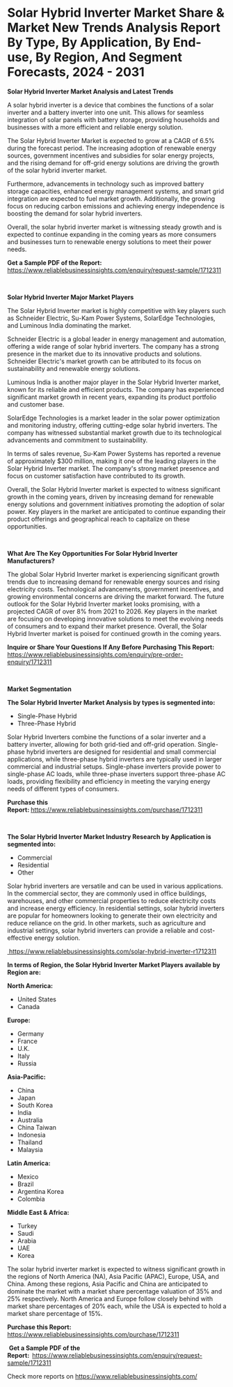 <p><h1>Solar Hybrid Inverter Market Share & Market New Trends Analysis Report By Type, By Application, By End-use, By Region, And Segment Forecasts, 2024 - 2031</h1></p><p><strong>Solar Hybrid Inverter Market Analysis and Latest Trends</strong></p>
<p><p>A solar hybrid inverter is a device that combines the functions of a solar inverter and a battery inverter into one unit. This allows for seamless integration of solar panels with battery storage, providing households and businesses with a more efficient and reliable energy solution.</p><p>The Solar Hybrid Inverter Market is expected to grow at a CAGR of 6.5% during the forecast period. The increasing adoption of renewable energy sources, government incentives and subsidies for solar energy projects, and the rising demand for off-grid energy solutions are driving the growth of the solar hybrid inverter market. </p><p>Furthermore, advancements in technology such as improved battery storage capacities, enhanced energy management systems, and smart grid integration are expected to fuel market growth. Additionally, the growing focus on reducing carbon emissions and achieving energy independence is boosting the demand for solar hybrid inverters.</p><p>Overall, the solar hybrid inverter market is witnessing steady growth and is expected to continue expanding in the coming years as more consumers and businesses turn to renewable energy solutions to meet their power needs.</p></p>
<p><strong>Get a Sample PDF of the Report:&nbsp;</strong> <a href="https://www.reliablebusinessinsights.com/enquiry/request-sample/1712311">https://www.reliablebusinessinsights.com/enquiry/request-sample/1712311</a></p>
<p>&nbsp;</p>
<p><strong>Solar Hybrid Inverter Major Market Players</strong></p>
<p><p>The Solar Hybrid Inverter market is highly competitive with key players such as Schneider Electric, Su-Kam Power Systems, SolarEdge Technologies, and Luminous India dominating the market. </p><p>Schneider Electric is a global leader in energy management and automation, offering a wide range of solar hybrid inverters. The company has a strong presence in the market due to its innovative products and solutions. Schneider Electric's market growth can be attributed to its focus on sustainability and renewable energy solutions.</p><p>Luminous India is another major player in the Solar Hybrid Inverter market, known for its reliable and efficient products. The company has experienced significant market growth in recent years, expanding its product portfolio and customer base.</p><p>SolarEdge Technologies is a market leader in the solar power optimization and monitoring industry, offering cutting-edge solar hybrid inverters. The company has witnessed substantial market growth due to its technological advancements and commitment to sustainability.</p><p>In terms of sales revenue, Su-Kam Power Systems has reported a revenue of approximately $300 million, making it one of the leading players in the Solar Hybrid Inverter market. The company's strong market presence and focus on customer satisfaction have contributed to its growth.</p><p>Overall, the Solar Hybrid Inverter market is expected to witness significant growth in the coming years, driven by increasing demand for renewable energy solutions and government initiatives promoting the adoption of solar power. Key players in the market are anticipated to continue expanding their product offerings and geographical reach to capitalize on these opportunities.</p></p>
<p>&nbsp;</p>
<p><strong>What Are The Key Opportunities For Solar Hybrid Inverter Manufacturers?</strong></p>
<p><p>The global Solar Hybrid Inverter market is experiencing significant growth trends due to increasing demand for renewable energy sources and rising electricity costs. Technological advancements, government incentives, and growing environmental concerns are driving the market forward. The future outlook for the Solar Hybrid Inverter market looks promising, with a projected CAGR of over 8% from 2021 to 2026. Key players in the market are focusing on developing innovative solutions to meet the evolving needs of consumers and to expand their market presence. Overall, the Solar Hybrid Inverter market is poised for continued growth in the coming years.</p></p>
<p><strong>Inquire or Share Your Questions If Any Before Purchasing This Report:</strong> <a href="https://www.reliablebusinessinsights.com/enquiry/pre-order-enquiry/1712311">https://www.reliablebusinessinsights.com/enquiry/pre-order-enquiry/1712311</a></p>
<p>&nbsp;</p>
<p><strong>Market Segmentation</strong></p>
<p><strong>The Solar Hybrid Inverter Market Analysis by types is segmented into:</strong></p>
<p><ul><li>Single-Phase Hybrid</li><li>Three-Phase Hybrid</li></ul></p>
<p><p>Solar Hybrid Inverters combine the functions of a solar inverter and a battery inverter, allowing for both grid-tied and off-grid operation. Single-phase hybrid inverters are designed for residential and small commercial applications, while three-phase hybrid inverters are typically used in larger commercial and industrial setups. Single-phase inverters provide power to single-phase AC loads, while three-phase inverters support three-phase AC loads, providing flexibility and efficiency in meeting the varying energy needs of different types of consumers.</p></p>
<p><strong>Purchase this Report:&nbsp;</strong><a href="https://www.reliablebusinessinsights.com/purchase/1712311">https://www.reliablebusinessinsights.com/purchase/1712311</a></p>
<p>&nbsp;</p>
<p><strong>The Solar Hybrid Inverter Market Industry Research by Application is segmented into:</strong></p>
<p><ul><li>Commercial</li><li>Residential</li><li>Other</li></ul></p>
<p><p>Solar hybrid inverters are versatile and can be used in various applications. In the commercial sector, they are commonly used in office buildings, warehouses, and other commercial properties to reduce electricity costs and increase energy efficiency. In residential settings, solar hybrid inverters are popular for homeowners looking to generate their own electricity and reduce reliance on the grid. In other markets, such as agriculture and industrial settings, solar hybrid inverters can provide a reliable and cost-effective energy solution.</p></p>
<p><a href="https://www.reliablebusinessinsights.com/solar-hybrid-inverter-r1712311">&nbsp;https://www.reliablebusinessinsights.com/solar-hybrid-inverter-r1712311</a></p>
<p><strong>In terms of Region, the Solar Hybrid Inverter Market Players available by Region are:</strong></p>
<p>
    <p> <strong> North America: </strong>
        <ul>
            <li>United States</li>
            <li>Canada</li>
        </ul>
        </p> 
    <p> <strong> Europe: </strong>
        <ul>
            <li>Germany</li>
            <li>France</li>
            <li>U.K.</li>
            <li>Italy</li>
            <li>Russia</li>
        </ul>
        </p> 
    <p> <strong> Asia-Pacific: </strong>
        <ul>
            <li>China</li>
            <li>Japan</li>
            <li>South Korea</li>
            <li>India</li>
            <li>Australia</li>
            <li>China Taiwan</li>
            <li>Indonesia</li>
            <li>Thailand</li>
            <li>Malaysia</li>
        </ul>
        </p> 
    <p> <strong> Latin America: </strong>
        <ul>
            <li>Mexico</li>
            <li>Brazil</li>
            <li>Argentina Korea</li>
            <li>Colombia</li>
        </ul>
        </p> 
    <p> <strong> Middle East & Africa: </strong>
        <ul>
            <li>Turkey</li>
            <li>Saudi</li>
            <li>Arabia</li>
            <li>UAE</li>
            <li>Korea</li>
        </ul>
    </p>
    </p>
<p><p>The solar hybrid inverter market is expected to witness significant growth in the regions of North America (NA), Asia Pacific (APAC), Europe, USA, and China. Among these regions, Asia Pacific and China are anticipated to dominate the market with a market share percentage valuation of 35% and 25% respectively. North America and Europe follow closely behind with market share percentages of 20% each, while the USA is expected to hold a market share percentage of 15%.</p></p>
<p><strong>Purchase this Report: </strong><a href="https://www.reliablebusinessinsights.com/purchase/1712311">https://www.reliablebusinessinsights.com/purchase/1712311</a></p>
<p>&nbsp;<strong>Get a Sample PDF of the Report:&nbsp;&nbsp;</strong><a href="https://www.reliablebusinessinsights.com/enquiry/request-sample/1712311">https://www.reliablebusinessinsights.com/enquiry/request-sample/1712311</a></p>
<p><strong></strong></p>
<p>Check more reports on <a href="https://www.reliablebusinessinsights.com/">https://www.reliablebusinessinsights.com/</a></p>